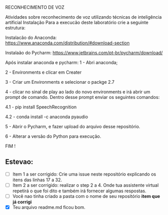 RECONHECIMENTO DE VOZ

Atividades sobre reconhecimento de voz utilizando técnicas de inteligência artificial
Instalação Para a execucão deste laboratório crie a seguinte estrutura:

Instalacão do Anaconda: https://www.anaconda.com/distribution/#download-section

Instalaão do Pycharm: https://www.jetbrains.com/pt-br/pycharm/download/

Após instalar anaconda e pycharm: 1 - Abri anaconda;

2 - Environments e clicar em Creater

3 - Criar um Environments e selecionar o packge 2.7

4 - clicar no sinal de play ao lado do novo environments e irá abrir um prompt de comando. Dentro desse prompt enviar os seguintes comandos:

4.1 - pip install SpeechRecognition

4.2 - conda install -c anaconda pyaudio

5 - Abrir o Pycharm, e fazer upload do arquivo desse repositório.

6 - Alterar a versão do Python para execução.

FIM !

## Estevao:

- [ ] Item 1 a ser corrigido: Crie uma issue neste repositório explicando os itens das linhas 17 a 32.
- [ ] Item 2 a ser corrigido: realizar o step 2 a 4. Onde tua assistente virtual repetirá o que foi dito e também irá fornecer algumas respostas.
- [ ] Você nao tinha criado a pasta com o nome de seu repositório **item que já corrigi**
- [x] Teu arquivo readme.md ficou bom. 